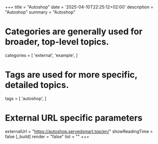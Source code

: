 +++
title = "Autoshop"
date = '2025-04-10T22:25:12+02:00'
description = "Autoshop"
summary = "Autoshop"
# Categories are generally used for broader, top-level topics.
categories = [
 'external',
 'example',
]
# Tags are used for more specific, detailed topics.
tags = [
 'autoshop',
]
# External URL specific parameters
externalUrl = "https://autoshop.servedsmart.top/en/"
showReadingTime = false
[_build]
render = "false"
list = ""
+++
